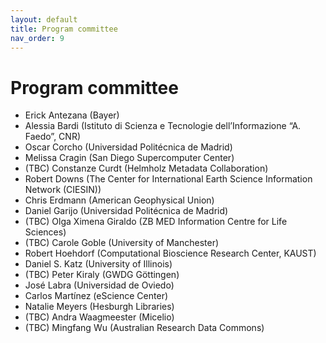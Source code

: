 ```yaml
---
layout: default
title: Program committee
nav_order: 9
---
```


# Program committee

* Erick Antezana (Bayer)
* Alessia Bardi (Istituto di Scienza e Tecnologie dell’Informazione “A. Faedo”, CNR)
* Oscar Corcho (Universidad Politécnica de Madrid)
* Melissa Cragin (San Diego Supercomputer Center)
* (TBC) Constanze Curdt (Helmholz Metadata Collaboration)
* Robert Downs (The Center for International Earth Science Information Network (CIESIN))
* Chris Erdmann (American Geophysical Union)
* Daniel Garijo (Universidad Politécnica de Madrid)
* (TBC) Olga Ximena Giraldo (ZB MED Information Centre for Life Sciences)
* (TBC) Carole Goble (University of Manchester)
* Robert Hoehdorf (Computational Bioscience Research Center, KAUST)
* Daniel S. Katz (University of Illinois)
* (TBC) Peter Kiraly (GWDG Göttingen)
* José Labra (Universidad de Oviedo)
* Carlos Martínez (eScience Center)
* Natalie Meyers (Hesburgh Libraries)
* (TBC) Andra Waagmeester (Micelio) 
* (TBC) Mingfang Wu (Australian Research Data Commons)
